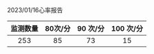 2023/01/16心率报告      

| 监测数量 |  80次/分   |  90 次/分| 100 次/分 |
| :----:|:----:|:----:|:----:|
|253|85|73|15|
